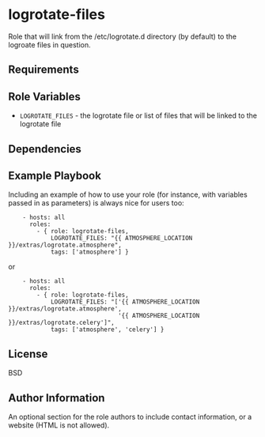 logrotate-files
=========

Role that will link from the /etc/logrotate.d directory (by default) to the logroate files in question.

Requirements
------------


Role Variables
--------------

- `LOGROTATE_FILES` - the logrotate file or list of files that will be linked to the logrotate file 

Dependencies
------------

Example Playbook
----------------

Including an example of how to use your role (for instance, with variables passed in as parameters) is always nice for users too:

```
    - hosts: all
      roles:
        - { role: logrotate-files,
            LOGROTATE_FILES: "{{ ATMOSPHERE_LOCATION }}/extras/logrotate.atmosphere",
            tags: ['atmosphere'] }
```

or

```
    - hosts: all
      roles:
        - { role: logrotate-files,
            LOGROTATE_FILES: "['{{ ATMOSPHERE_LOCATION }}/extras/logrotate.atmosphere',
                               '{{ ATMOSPHERE_LOCATION }}/extras/logrotate.celery']", 
            tags: ['atmosphere', 'celery'] }
```

License
-------

BSD

Author Information
------------------

An optional section for the role authors to include contact information, or a website (HTML is not allowed).
